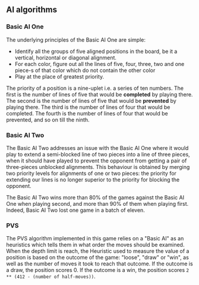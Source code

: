 ## AI algorithms

### Basic AI One

The underlying principles of the Basic AI One are simple:

- Identify all the groups of five aligned positions in the board, be it a vertical, horizontal or diagonal alignment.
- For each color, figure out all the lines of five, four, three, two and one piece-s of that color which do not contain the other color
- Play at the place of greatest priority.

The priority of a position is a nine-uplet i.e. a series of ten numbers. The first is the number of lines of five that would be **completed** by playing there. The second is the number of lines of five that would be **prevented** by playing there. The third is the number of lines of four that would be completed. The fourth is the number of lines of four that would be prevented, and so on till the ninth.

### Basic AI Two

The Basic AI Two addresses an issue with the Basic AI One where it would play to extend a semi-blocked line of two pieces into a line of three pieces, when it should have played to prevent the opponent from getting a pair of three-pieces unblocked alignments. This behaviour is obtained by merging two priority levels for alignments of one or two pieces: the priority for extending our lines is no longer superior to the priority for blocking the opponent.

The Basic AI Two wins more than 80% of the games against the Basic AI One when playing second, and more than 90% of them when playing first. Indeed, Basic AI Two lost one game in a batch of eleven.

### PVS

The PVS algorithm implemented in this game relies on a "Basic AI" as an heuristics which tells them in what order the moves should be examined. When the depth limit is reach, the Heuristic used to measure the value of a position is based on the outcome of the game: "loose", "draw" or "win", as well as the number of moves it took to reach that outcome. If the outcome is a draw, the position scores 0. If the outcome is a win, the position scores `2 ** (412 - (number of half-moves))`.

